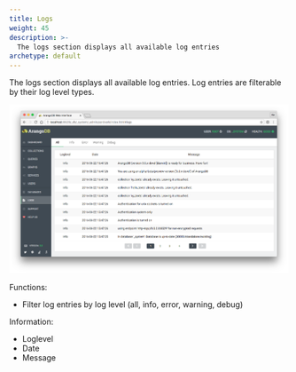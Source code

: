 ```yaml
---
title: Logs
weight: 45
description: >-
  The logs section displays all available log entries
archetype: default
---
```

The logs section displays all available log entries. Log entries are filterable by
their log level types.

![Logs](../../../../images/logsView.png)

Functions:

 - Filter log entries by log level (all, info, error, warning, debug)

Information:

 - Loglevel
 - Date
 - Message
